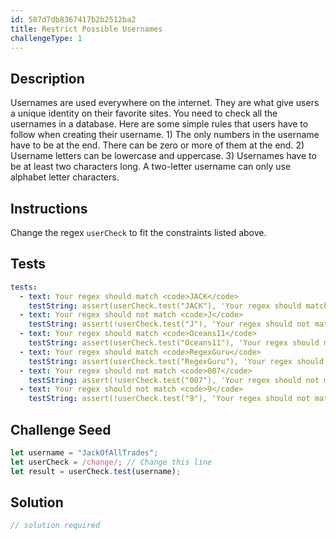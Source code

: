 ```yaml
---
id: 587d7db8367417b2b2512ba2
title: Restrict Possible Usernames
challengeType: 1
---
```


## Description
<section id='description'>
Usernames are used everywhere on the internet. They are what give users a unique identity on their favorite sites.
You need to check all the usernames in a database. Here are some simple rules that users have to follow when creating their username.
1) The only numbers in the username have to be at the end. There can be zero or more of them at the end.
2) Username letters can be lowercase and uppercase.
3) Usernames have to be at least two characters long. A two-letter username can only use alphabet letter characters.
</section>

## Instructions
<section id='instructions'>
Change the regex <code>userCheck</code> to fit the constraints listed above.
</section>

## Tests
<section id='tests'>

```yml
tests:
  - text: Your regex should match <code>JACK</code>
    testString: assert(userCheck.test("JACK"), 'Your regex should match <code>JACK</code>');
  - text: Your regex should not match <code>J</code>
    testString: assert(!userCheck.test("J"), 'Your regex should not match <code>J</code>');
  - text: Your regex should match <code>Oceans11</code>
    testString: assert(userCheck.test("Oceans11"), 'Your regex should match <code>Oceans11</code>');
  - text: Your regex should match <code>RegexGuru</code>
    testString: assert(userCheck.test("RegexGuru"), 'Your regex should match <code>RegexGuru</code>');
  - text: Your regex should not match <code>007</code>
    testString: assert(!userCheck.test("007"), 'Your regex should not match <code>007</code>');
  - text: Your regex should not match <code>9</code>
    testString: assert(!userCheck.test("9"), 'Your regex should not match <code>9</code>');

```

</section>

## Challenge Seed
<section id='challengeSeed'>

<div id='js-seed'>

```js
let username = "JackOfAllTrades";
let userCheck = /change/; // Change this line
let result = userCheck.test(username);
```

</div>



</section>

## Solution
<section id='solution'>

```js
// solution required
```
</section>
